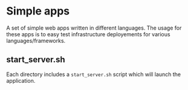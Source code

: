 # Simple apps

A set of simple web apps written in different languages. The usage for these apps is to easy test infrastructure deployements for various languages/frameworks.

## start_server.sh

Each directory includes a `start_server.sh` script which will launch the application.

